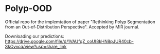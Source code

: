 # Polyp-OOD

Official repo for the implemtation of paper "Rethinking Polyp Segmentation from an Out-of-Distribution Perspective". Accepted by MIR journal. 


Downloading our predictions: https://drive.google.com/file/d/1VAUfqZ_coUI8kHN8pJUR40cb-SkOvvcq/view?usp=share_link
